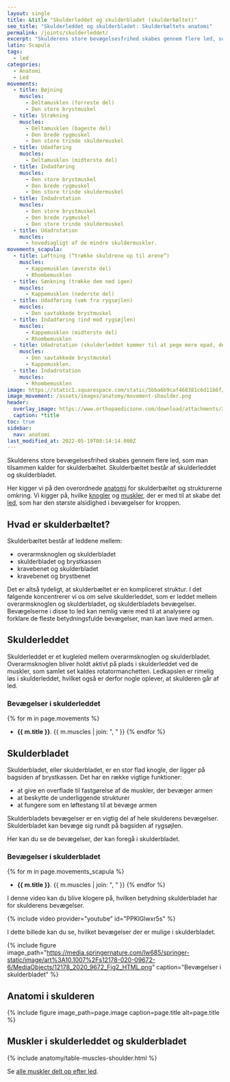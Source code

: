 ```yaml
---
layout: single
title: &title "Skulderleddet og skulderbladet (skulderbæltet)"
seo_title: "Skulderleddet og skulderbladet: Skulderbæltets anatomi"
permalink: /joints/skulderleddet/
excerpt: "Skulderens store bevægelsesfrihed skabes gennem flere led, som man tilsammen kalder for skulderbæltet, som består af skulderleddet og skulderbladet."
latin: Scapula
tags:
  - led
categories:
  - Anatomi
  - Led
movements:
  - title: Bøjning
    muscles:
      - Deltamusklen (forreste del)
      - Den store brystmuskel
  - title: Strækning
    muscles:
      - Deltamusklen (bageste del)
      - Den brede rygmuskel
      - Den store trinde skuldermuskel
  - title: Udadføring
    muscles:
      - Deltamusklen (midterste del)
  - title: Indadføring
    muscles:
      - Den store brystmuskel
      - Den brede rygmuskel
      - Den store trinde skuldermuskel
  - title: Indadrotation
    muscles:
      - Den store brystmuskel
      - Den brede rygmuskel
      - Den store trinde skuldermuskel
  - title: Udadrotation
    muscles:
      - hovedsagligt af de mindre skuldermuskler.
movements_scapula:
  - title: Løftning (“trække skuldrene op til ørene”)
    muscles:
      - Kappemusklen (øverste del)
      - Rhombemusklen
  - title: Sænkning (trække dem ned igen)
    muscles:
      - Kappemusklen (nederste del)
  - title: Udadføring (væk fra rygsøjlen)
    muscles:
      - Den savtakkede brystmuskel
  - title: Indadføring (ind mod rygsøjlen)
    muscles:
      - Kappemusklen (midterste del)
      - Rhombemusklen
  - title: Udadrotation (skulderleddet kommer til at pege mere opad, den nederste spids af skulderbladet kommer til at pege mere udad)
    muscles:
      - Den savtakkede brystmuskel
      - Kappemusklen.
  - title: Indadrotation
    muscles:
      - Rhombemusklen
image: https://static1.squarespace.com/static/5bba6b9caf468381c6d11b6f/5d33107d18cbd7000113d73a/5dad8ba351bf6e19d66acec1/1571863756133/acromion-process.jpg?format=2500w
image_movement: /assets/images/anatomy/movement-shoulder.png
header:
  overlay_image: https://www.orthopaedicsone.com/download/attachments/34800936/Little+Leaguer%27s+Shoulder_AP.jpg
  caption: *title
toc: true
sidebar:
  nav: anatomi
last_modified_at: 2022-05-19T08:14:14.000Z
---
```


Skulderens store bevægelsesfrihed skabes gennem flere led, som man tilsammen kalder for skulderbæltet. Skulderbæltet består af skulderleddet og skulderbladet.

Her kigger vi på den overordnede [anatomi](/anatomi/) for skulderbæltet og strukturerne omkring. Vi kigger på, hvilke [knogler](/knogler/) og [muskler](/muskler/), der er med til at skabe det [led](/led/), som har den største alsidighed i bevægelser for kroppen.

## Hvad er skulderbæltet?

Skulderbæltet består af leddene mellem:

- overarmsknoglen og skulderbladet
- skulderbladet og brystkassen
- kravebenet og skulderbladet
- kravebenet og brystbenet

Det er altså tydeligt, at skulderbæltet er en kompliceret struktur. I det følgende koncentrerer vi os om selve skulderleddet, som er leddet mellem overarmsknoglen og skulderbladet, og skulderbladets bevægelser. Bevægelserne i disse to led kan nemlig være med til at analysere og forklare de fleste betydningsfulde bevægelser, man kan lave med armen.

## Skulderleddet

Skulderleddet er et kugleled mellem overarmsknoglen og skulderbladet. Overarmsknoglen bliver holdt aktivt på plads i skulderleddet ved de muskler, som samlet set kaldes rotatormanchetten. Ledkapslen er rimelig løs i skulderleddet, hvilket også er derfor nogle oplever, at skulderen går af led.

### Bevægelser i skulderleddet

{% for m in page.movements %}
- **{{ m.title }}**.
  {{ m.muscles | join: ", " }}
{% endfor %}

## Skulderbladet

Skulderbladet, eller skulderbladet, er en stor flad knogle, der ligger på bagsiden af brystkassen. Det har en række vigtige funktioner:

- at give en overflade til fastgørelse af de muskler, der bevæger armen
- at beskytte de underliggende strukturer
- at fungere som en løftestang til at bevæge armen

Skulderbladets bevægelser er en vigtig del af hele skulderens bevægelser. Skulderbladet kan bevæge sig rundt på bagsiden af rygsøjlen.

Her kan du se de bevægelser, der kan foregå i skulderbladet.

### Bevægelser i skulderbladet

{% for m in page.movements_scapula %}

- **{{ m.title }}**.
 {{ m.muscles | join: ", " }}
{% endfor %}

I denne video kan du blive klogere på, hvilken betydning skulderbladet har for skulderens bevægelser.

{% include video provider="youtube" id="PPKlGlwxr5s" %}

I dette billede kan du se, hvilket bevægelser der er mulige i skulderbladet.

{% include figure image_path="https://media.springernature.com/lw685/springer-static/image/art%3A10.1007%2Fs12178-020-09672-6/MediaObjects/12178_2020_9672_Fig2_HTML.png" caption="Bevægelser i skulderbladet" %}

## Anatomi i skulderen

{% include figure image_path=page.image caption=page.title alt=page.title %}

## Muskler i skulderleddet og skulderbladet

{% include anatomy/table-muscles-shoulder.html %}

Se [alle muskler delt op efter led](/led/).
